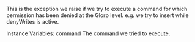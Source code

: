 This is the exception we raise if we try to execute a command for which permission has been denied at the Glorp level. e.g. we try to insert while denyWrites is active.

Instance Variables:
	command	<DatabaseCommand>	The command we tried to execute.

